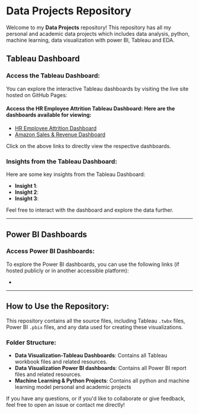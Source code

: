 # Data Projects Repository

Welcome to my **Data Projects** repository! This repository has all my personal and academic data projects which includes data analysis, python, machine learning, data visualization with power BI, Tableau and EDA.

## Tableau Dashboard

### Access the Tableau Dashboard:
You can explore the interactive Tableau dashboards by visiting the live site hosted on GitHub Pages:

#### Access the HR Employee Attrition Tableau Dashboard: Here are the dashboards available for viewing:

- [HR Employee Attrition Dashboard](https://moumita2023.github.io/Data-Projects/)
- [Amazon Sales & Revenue Dashboard](https://moumita2023.github.io/Data-Projects/)

Click on the above links to directly view the respective dashboards.

### Insights from the Tableau Dashboard:
Here are some key insights from the Tableau Dashboard:

- **Insight 1**: 
- **Insight 2**: 
- **Insight 3**: 
  
Feel free to interact with the dashboard and explore the data further.

---

## Power BI Dashboards

### Access Power BI Dashboards:
To explore the Power BI dashboards, you can use the following links (if hosted publicly or in another accessible platform):

- 


---

## How to Use the Repository:

This repository contains all the source files, including Tableau `.twbx` files, Power BI `.pbix` files, and any data used for creating these visualizations.

### Folder Structure:
- **Data Visualization-Tableau Dashboards**: Contains all Tableau workbook files and related resources.
- **Data Visualization Power BI dashboards**: Contains all Power BI report files and related resources.
- **Machine Learning & Python Projects**: Contains all python and machine learning model personal and academic projects

If you have any questions, or if you'd like to collaborate or give feedback, feel free to open an issue or contact me directly!

